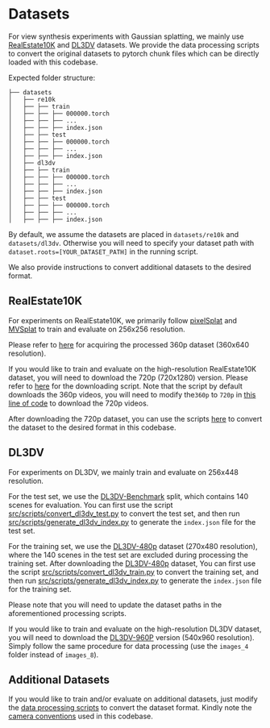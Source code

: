 # Datasets

For view synthesis experiments with Gaussian splatting, we mainly use [RealEstate10K](https://google.github.io/realestate10k/index.html) and [DL3DV](https://github.com/DL3DV-10K/Dataset) datasets. We provide the data processing scripts to convert the original datasets to pytorch chunk files which can be directly loaded with this codebase. 

Expected folder structure:

```
├── datasets
│   ├── re10k
│   ├── ├── train
│   ├── ├── ├── 000000.torch
│   ├── ├── ├── ...
│   ├── ├── ├── index.json
│   ├── ├── test
│   ├── ├── ├── 000000.torch
│   ├── ├── ├── ...
│   ├── ├── ├── index.json
│   ├── dl3dv
│   ├── ├── train
│   ├── ├── ├── 000000.torch
│   ├── ├── ├── ...
│   ├── ├── ├── index.json
│   ├── ├── test
│   ├── ├── ├── 000000.torch
│   ├── ├── ├── ...
│   ├── ├── ├── index.json
```

By default, we assume the datasets are placed in `datasets/re10k` and `datasets/dl3dv`. Otherwise you will need to specify your dataset path with `dataset.roots=[YOUR_DATASET_PATH]` in the running script.

We also provide instructions to convert additional datasets to the desired format.



## RealEstate10K

For experiments on RealEstate10K, we primarily follow [pixelSplat](https://github.com/dcharatan/pixelsplat) and [MVSplat](https://github.com/donydchen/mvsplat) to train and evaluate on 256x256 resolution.

Please refer to [here](https://github.com/dcharatan/pixelsplat?tab=readme-ov-file#acquiring-datasets) for acquiring the processed 360p dataset (360x640 resolution).

If you would like to train and evaluate on the high-resolution RealEstate10K dataset, you will need to download the 720p (720x1280) version. Please refer to [here](https://github.com/yilundu/cross_attention_renderer/tree/master/data_download) for the downloading script. Note that the script by default downloads the 360p videos, you will need to modify the`360p` to `720p` in [this line of code](https://github.com/yilundu/cross_attention_renderer/blob/master/data_download/generate_realestate.py#L137) to download the 720p videos.

After downloading the 720p dataset, you can use the scripts [here](https://github.com/dcharatan/real_estate_10k_tools/tree/main/src) to convert the dataset to the desired format in this codebase.



## DL3DV

For experiments on DL3DV, we mainly train and evaluate on 256x448 resolution.

For the test set, we use the [DL3DV-Benchmark](https://huggingface.co/datasets/DL3DV/DL3DV-Benchmark) split, which contains 140 scenes for evaluation. You can first use the script [src/scripts/convert_dl3dv_test.py](src/scripts/convert_dl3dv_test.py) to convert the test set, and then run [src/scripts/generate_dl3dv_index.py](src/scripts/generate_dl3dv_index.py) to generate the `index.json` file for the test set.

For the training set, we use the [DL3DV-480p](https://huggingface.co/datasets/DL3DV/DL3DV-ALL-480P) dataset (270x480 resolution), where the 140 scenes in the test set are excluded during processing the training set. After downloading the [DL3DV-480p](https://huggingface.co/datasets/DL3DV/DL3DV-ALL-480P) dataset, You can first use the script [src/scripts/convert_dl3dv_train.py](src/scripts/convert_dl3dv_train.py) to convert the training set, and then run [src/scripts/generate_dl3dv_index.py](src/scripts/generate_dl3dv_index.py) to generate the `index.json` file for the training set.

Please note that you will need to update the dataset paths in the aforementioned processing scripts.

If you would like to train and evaluate on the high-resolution DL3DV dataset, you will need to download the [DL3DV-960P](https://huggingface.co/datasets/DL3DV/DL3DV-ALL-960P) version (540x960 resolution). Simply follow the same procedure for data processing (use the `images_4` folder instead of `images_8`).



## Additional Datasets

If you would like to train and/or evaluate on additional datasets, just modify the [data processing scripts](src/scripts) to convert the dataset format. Kindly note the [camera conventions](https://github.com/cvg/depthsplat/tree/main?tab=readme-ov-file#camera-conventions) used in this codebase.

